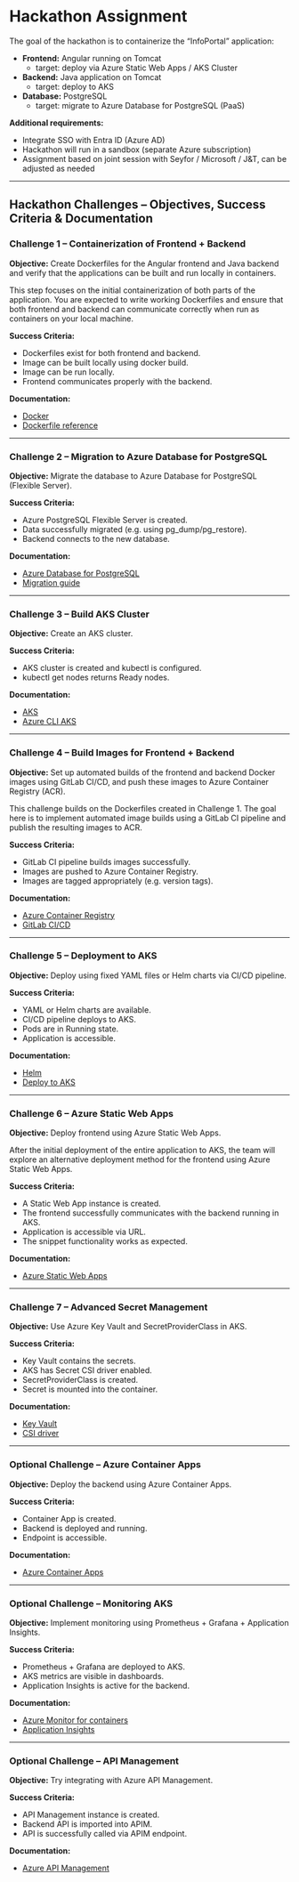 # Hackathon Assignment

The goal of the hackathon is to containerize the “InfoPortal” application:

- **Frontend:** Angular running on Tomcat
  - target: deploy via Azure Static Web Apps / AKS Cluster
- **Backend:** Java application on Tomcat
  - target: deploy to AKS
- **Database:** PostgreSQL
  - target: migrate to Azure Database for PostgreSQL (PaaS)

**Additional requirements:**

- Integrate SSO with Entra ID (Azure AD)
- Hackathon will run in a sandbox (separate Azure subscription)
- Assignment based on joint session with Seyfor / Microsoft / J&T, can be adjusted as needed

---

## Hackathon Challenges – Objectives, Success Criteria & Documentation

### Challenge 1 – Containerization of Frontend + Backend

**Objective:** Create Dockerfiles for the Angular frontend and Java backend and verify that the applications can be built and run locally in containers.

This step focuses on the initial containerization of both parts of the application. You are expected to write working Dockerfiles and ensure that both frontend and backend can communicate correctly when run as containers on your local machine.

**Success Criteria:**

- Dockerfiles exist for both frontend and backend.
- Image can be built locally using docker build.
- Image can be run locally.
- Frontend communicates properly with the backend.

**Documentation:**

- [Docker](https://docs.docker.com/get-started/)
- [Dockerfile reference](https://docs.docker.com/engine/reference/builder/)

---

### Challenge 2 – Migration to Azure Database for PostgreSQL

**Objective:** Migrate the database to Azure Database for PostgreSQL (Flexible Server).

**Success Criteria:**

- Azure PostgreSQL Flexible Server is created.
- Data successfully migrated (e.g. using pg_dump/pg_restore).
- Backend connects to the new database.

**Documentation:**

- [Azure Database for PostgreSQL](https://learn.microsoft.com/en-us/azure/postgresql/flexible-server/)
- [Migration guide](https://learn.microsoft.com/en-us/azure/dms/tutorial-postgresql-azure-postgresql-online)

---

### Challenge 3 – Build AKS Cluster

**Objective:** Create an AKS cluster.

**Success Criteria:**

- AKS cluster is created and kubectl is configured.
- kubectl get nodes returns Ready nodes.

**Documentation:**

- [AKS](https://learn.microsoft.com/en-us/azure/aks/)
- [Azure CLI AKS](https://learn.microsoft.com/en-us/cli/azure/aks)

---

### Challenge 4 – Build Images for Frontend + Backend

**Objective:** Set up automated builds of the frontend and backend Docker images using GitLab CI/CD, and push these images to Azure Container Registry (ACR).

This challenge builds on the Dockerfiles created in Challenge 1. The goal here is to implement automated image builds using a GitLab CI pipeline and publish the resulting images to ACR.

**Success Criteria:**

- GitLab CI pipeline builds images successfully.
- Images are pushed to Azure Container Registry.
- Images are tagged appropriately (e.g. version tags).

**Documentation:**

- [Azure Container Registry](https://learn.microsoft.com/en-us/azure/container-registry/)
- [GitLab CI/CD](https://docs.gitlab.com/ee/ci/)

---

### Challenge 5 – Deployment to AKS

**Objective:** Deploy using fixed YAML files or Helm charts via CI/CD pipeline.

**Success Criteria:**

- YAML or Helm charts are available.
- CI/CD pipeline deploys to AKS.
- Pods are in Running state.
- Application is accessible.

**Documentation:**

- [Helm](https://helm.sh/docs/)
- [Deploy to AKS](https://learn.microsoft.com/en-us/azure/aks/kubernetes-walkthrough)

---

### Challenge 6 – Azure Static Web Apps

**Objective:** Deploy frontend using Azure Static Web Apps.

After the initial deployment of the entire application to AKS, the team will explore an alternative deployment method for the frontend using Azure Static Web Apps.

**Success Criteria:**

- A Static Web App instance is created.
- The frontend successfully communicates with the backend running in AKS.
- Application is accessible via URL.
- The snippet functionality works as expected.

**Documentation:**

- [Azure Static Web Apps](https://learn.microsoft.com/en-us/azure/static-web-apps/)

---

### Challenge 7 – Advanced Secret Management

**Objective:** Use Azure Key Vault and SecretProviderClass in AKS.

**Success Criteria:**

- Key Vault contains the secrets.
- AKS has Secret CSI driver enabled.
- SecretProviderClass is created.
- Secret is mounted into the container.

**Documentation:**

- [Key Vault](https://learn.microsoft.com/en-us/azure/key-vault/)
- [CSI driver](https://learn.microsoft.com/en-us/azure/aks/csi-secrets-store-driver)

---

### Optional Challenge – Azure Container Apps

**Objective:** Deploy the backend using Azure Container Apps.

**Success Criteria:**

- Container App is created.
- Backend is deployed and running.
- Endpoint is accessible.

**Documentation:**

- [Azure Container Apps](https://learn.microsoft.com/en-us/azure/container-apps/)

---

### Optional Challenge – Monitoring AKS

**Objective:** Implement monitoring using Prometheus + Grafana + Application Insights.

**Success Criteria:**

- Prometheus + Grafana are deployed to AKS.
- AKS metrics are visible in dashboards.
- Application Insights is active for the backend.

**Documentation:**

- [Azure Monitor for containers](https://learn.microsoft.com/en-us/azure/azure-monitor/containers/)
- [Application Insights](https://learn.microsoft.com/en-us/azure/azure-monitor/app/app-insights-overview)

---

### Optional Challenge – API Management

**Objective:** Try integrating with Azure API Management.

**Success Criteria:**

- API Management instance is created.
- Backend API is imported into APIM.
- API is successfully called via APIM endpoint.

**Documentation:**

- [Azure API Management](https://learn.microsoft.com/en-us/azure/api-management/)